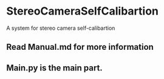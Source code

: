 # StereoCameraSelfCalibartion

 A system for stereo camera self-calibartion

## Read Manual.md for more information

## Main.py is the main part.
